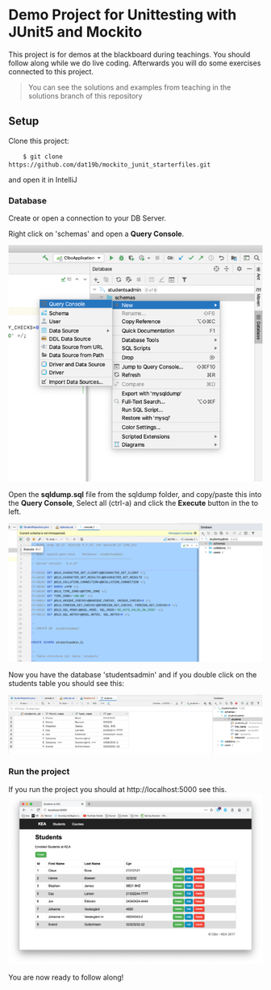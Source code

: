 # Demo Project for Unittesting with JUnit5 and Mockito
This project is for demos at the blackboard during teachings. You should follow along while we do live coding. Afterwards you will do some exercises connected to this project.

> You can see the solutions and examples from teaching in the solutions branch of this repository

## Setup

Clone this project:


````
    $ git clone https://github.com/dat19b/mockito_junit_starterfiles.git
````

and open it in IntelliJ

### Database
Create or open a connection to your DB Server.    

Right click on 'schemas' and open a **Query Console**.  

![](sqldump/pic1.png)

Open the **sqldump.sql** file from the sqldump folder, and copy/paste this into the **Query Console**, Select all (ctrl-a) and click the **Execute** button in the to left. 
 
![](sqldump/pic3.png)

Now you have the database 'studentsadmin' and if you double click on the students table you should see this:

![](sqldump/pic4.png)


### Run the project
If you run the project you should at http://localhost:5000 see this.
![](sqldump/pic5.png)

You are now ready to follow along!